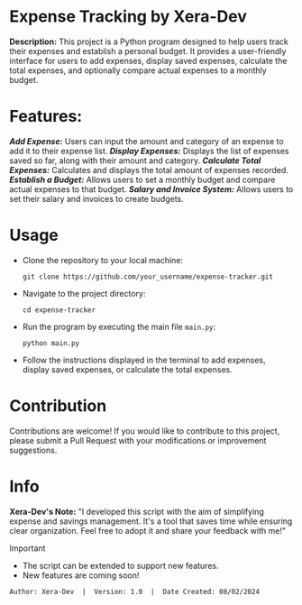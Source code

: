 # Expense Tracking by Xera-Dev

**Description:** This project is a Python program designed to help users track their expenses and establish a personal budget. It provides a user-friendly interface for users to add expenses, display saved expenses, calculate the total expenses, and optionally compare actual expenses to a monthly budget.

# Features:

**_Add Expense:_** Users can input the amount and category of an expense to add it to their expense list.
**_Display Expenses:_** Displays the list of expenses saved so far, along with their amount and category.
**_Calculate Total Expenses:_** Calculates and displays the total amount of expenses recorded.
**_Establish a Budget:_** Allows users to set a monthly budget and compare actual expenses to that budget.
**_Salary and Invoice System:_** Allows users to set their salary and invoices to create budgets.

# Usage

- Clone the repository to your local machine:
  ```
  git clone https://github.com/your_username/expense-tracker.git
  ```
- Navigate to the project directory:
  ```
  cd expense-tracker
  ```
- Run the program by executing the main file `main.py`:
  ```
  python main.py
  ```
- Follow the instructions displayed in the terminal to add expenses, display saved expenses, or calculate the total expenses.

# Contribution

Contributions are welcome! If you would like to contribute to this project, please submit a Pull Request with your modifications or improvement suggestions.

# Info
**Xera-Dev's Note:**
"I developed this script with the aim of simplifying expense and savings management. It's a tool that saves time while ensuring clear organization. Feel free to adopt it and share your feedback with me!"

> [!IMPORTANT]
> - The script can be extended to support new features.
> - New features are coming soon!

```Author: Xera-Dev  |  Version: 1.0  |  Date Created: 08/02/2024```
